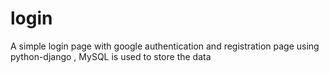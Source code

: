 # login
A simple login page with google authentication and registration page using python-django , MySQL is used to store the data
